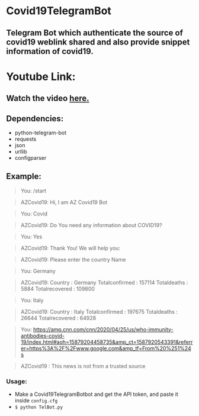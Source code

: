 # Covid19TelegramBot
## Telegram Bot which authenticate the source of covid19 weblink shared and also provide snippet information of covid19.

# Youtube Link:
## Watch the video [here.](https://youtu.be/U22ZBdDrolg)

## Dependencies:
  * python-telegram-bot
  * requests
  * json
  * urllib
  * configparser
  
## Example:
> You: /start

> AZCovid19: Hi, I am AZ Covid19 Bot

> You: Covid

> AZCovid19: Do You need any information about COVID19?

> You: Yes

> AZCovid19: Thank You! We will help you:

> AZCovid19: Please enter the country Name

> You: Germany

> AZCovid19: Country : Germany 
             Totalconfirmed : 157114 
             Totaldeaths : 5884 
             Totalrecovered : 109800

> You: Italy

> AZCovid19: Country : Italy 
             Totalconfirmed : 197675 
             Totaldeaths : 26644 
             Totalrecovered : 64928

> You: https://amp.cnn.com/cnn/2020/04/25/us/who-immunity-antibodies-covid-19/index.html#aoh=15879204458735&amp_ct=1587920543391&referrer=https%3A%2F%2Fwww.google.com&amp_tf=From%20%251%24s

> AZCovid19 : This news is not from a trusted source

### Usage:
 * Make a Covid19TelegramBotbot and get the API token, and paste it inside `config.cfg`
 * ```$ python TelBot.py```

